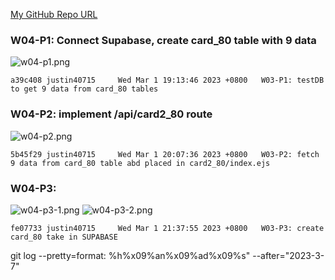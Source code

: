 [My GitHub Repo URL](https://github.com/1112-wp2/1111-wp2_demo_80)

### W04-P1: Connect Supabase, create card_80 table with 9 data

![w04-p1.png](https://wjviuyuwtkixlajqlpbk.supabase.co/storage/v1/object/public/demo-80/md_img/w04-p1.png)

```
a39c408 justin40715     Wed Mar 1 19:13:46 2023 +0800   W03-P1: testDB to get 9 data from card_80 tables
```

### W04-P2: implement /api/card2_80 route

![w04-p2.png](https://wjviuyuwtkixlajqlpbk.supabase.co/storage/v1/object/public/demo-80/md_img/w04-p2.png)

```
5b45f29 justin40715     Wed Mar 1 20:07:36 2023 +0800   W03-P2: fetch 9 data from card_80 table abd placed in card2_80/index.ejs
```

### W04-P3:

![w04-p3-1.png](https://wjviuyuwtkixlajqlpbk.supabase.co/storage/v1/object/public/demo-80/md_img/w03-p3-1.png)
![w04-p3-2.png](https://wjviuyuwtkixlajqlpbk.supabase.co/storage/v1/object/public/demo-80/md_img/w03-p3-2.png)

```
fe07733 justin40715     Wed Mar 1 21:37:55 2023 +0800   W03-P3: create card_80 take in SUPABASE
```

git log --pretty=format: %h%x09%an%x09%ad%x09%s" --after="2023-3-7"
